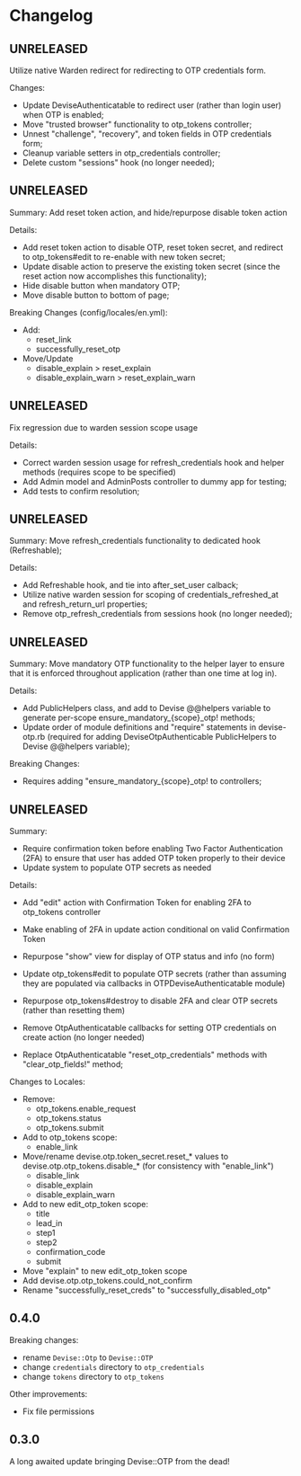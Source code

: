 # Changelog

## UNRELEASED

Utilize native Warden redirect for redirecting to OTP credentials form.

Changes:
- Update DeviseAuthenticatable to redirect user (rather than login user) when OTP is enabled;
- Move "trusted browser" functionality to otp\_tokens controller;
- Unnest "challenge", "recovery", and token fields in OTP credentials form;
- Cleanup variable setters in otp\_credentials controller;
- Delete custom "sessions" hook (no longer needed);

## UNRELEASED

Summary: Add reset token action, and hide/repurpose disable token action

Details:
- Add reset token action to disable OTP, reset token secret, and redirect to otp_tokens#edit to re-enable with new token secret;
- Update disable action to preserve the existing token secret (since the reset action now accomplishes this functionality);
- Hide disable button when mandatory OTP;
- Move disable button to bottom of page;

Breaking Changes (config/locales/en.yml):
- Add:
  - reset\_link
  - successfully\_reset\_otp
- Move/Update
  - disable\_explain > reset\_explain
  - disable\_explain\_warn > reset\_explain\_warn

## UNRELEASED

Fix regression due to warden session scope usage

Details:
- Correct warden session usage for refresh\_credentials hook and helper methods (requires scope to be specified)
- Add Admin model and AdminPosts controller to dummy app for testing;
- Add tests to confirm resolution;

## UNRELEASED

Summary: Move refresh\_credentials functionality to dedicated hook (Refreshable);

Details:
- Add Refreshable hook, and tie into after\_set\_user calback;
- Utilize native warden session for scoping of credentials\_refreshed\_at and refresh\_return\_url properties;
- Remove otp\_refresh\_credentials from sessions hook (no longer needed);

## UNRELEASED

Summary: Move mandatory OTP functionality to the helper layer to ensure that it is enforced throughout application (rather than one time at log in).

Details:
- Add PublicHelpers class, and add to Devise @@helpers variable to generate per-scope ensure\_mandatory\_{scope}\_otp! methods;
- Update order of module definitions and "require" statements in devise-otp.rb (required for adding DeviseOtpAuthenticable PublicHelpers to Devise @@helpers variable);

Breaking Changes:
- Requires adding "ensure\_mandatory\_{scope}\_otp! to controllers;

## UNRELEASED

Summary:
- Require confirmation token before enabling Two Factor Authentication (2FA) to ensure that user has added OTP token properly to their device
- Update system to populate OTP secrets as needed

Details:
- Add "edit" action with Confirmation Token for enabling 2FA to otp_tokens controller
- Make enabling of 2FA in update action conditional on valid Confirmation Token
- Repurpose "show" view for display of OTP status and info (no form)

- Update otp_tokens#edit to populate OTP secrets (rather than assuming they are populated via callbacks in OTPDeviseAuthenticatable module)
- Repurpose otp_tokens#destroy to disable 2FA and clear OTP secrets (rather than resetting them)

- Remove OtpAuthenticatable callbacks for setting OTP credentials on create action (no longer needed)
- Replace OtpAuthenticatable "reset_otp_credentials" methods with "clear_otp_fields!" method;

Changes to Locales:
- Remove:
  - otp_tokens.enable_request
  - otp_tokens.status
  - otp_tokens.submit
- Add to otp_tokens scope:
  - enable_link
- Move/rename devise.otp.token_secret.reset_\* values to devise.otp.otp_tokens.disable_\* (for consistency with "enable_link")
  - disable_link
  - disable_explain
  - disable_explain_warn
- Add to new edit_otp_token scope:
  - title
  - lead_in
  - step1
  - step2
  - confirmation_code
  - submit
- Move "explain" to new edit_otp_token scope
- Add devise.otp.otp_tokens.could_not_confirm
- Rename "successfully_reset_creds" to "successfully_disabled_otp"

## 0.4.0

Breaking changes:

- rename `Devise::Otp` to `Devise::OTP`
- change `credentials` directory to `otp_credentials`
- change `tokens` directory to `otp_tokens`

Other improvements:

- Fix file permissions

## 0.3.0

A long awaited update bringing Devise::OTP from the dead!
